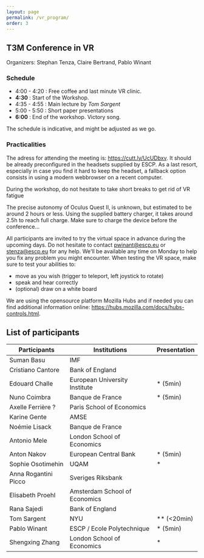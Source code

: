 ```yaml
---
layout: page
permalink: /vr_program/
order: 3
---
```


## T3M Conference in VR

Organizers: Stephan Tenza, Claire Bertrand, Pablo Winant

### Schedule

- 4:00 - 4:20 : Free coffee and last minute VR clinic.
- __4:30__ : Start of the Workshop.
- 4:35 - 4:55 : Main lecture by *Tom Sargent*
- 5:00 - 5:50 : Short paper presentations
- __6:00__ : End of the workshop. Victory song.

The schedule is indicative, and might be adjusted as we go.

### Practicalities

The adress for attending the meeting is: https://cutt.ly/UcUDbxv. It should be already preconfigured in the headsets supplied by ESCP. As a last resort, especially in case you find it hard to keep the headset, a fallback option consists in using a modern webbrowser on a recent computer.

During the workshop, do not hesitate to take short breaks to get rid of VR fatigue

The precise autonomy of Oculus Quest II, is unknown, but estimated to be around 2 hours or less. Using the supplied battery charger, it takes around 2.5h to reach full charge. Make sure to charge the device before the conference...

All participants are invited to try the virtual space in advance during the upcoming days.  Do not hesitate to contact pwinant@escp.eu or stenza@escp.eu for any help. We'll be available any time on Monday to help you fix any problem you might encounter. When testing the VR space, make sure to test your abilities to:
- move as you wish (trigger to teleport, left joystick to rotate)
- speak and hear correctly
- (optional) draw on a white board

We are using the opensource platform Mozilla Hubs and if needed you can find additional information online: https://hubs.mozilla.com/docs/hubs-controls.html.


## List of participants

| Participants         | Institutions                  | Presentation |
| -------------------- | ----------------------------- | ------------ |
| Suman Basu           | IMF                           |              |
| Cristiano Cantore    | Bank of England               |              |
| Edouard Challe       | European University Institute | * (5min)     |
| Nuno Coimbra         | Banque de France              | * (5min)     |
| Axelle Ferrière ?    | Paris School of Economics     |              |
| Karine Gente         | AMSE                          |              |
| Noémie Lisack        | Banque de France              |              |
| Antonio Mele         | London School of Economics    |              |
| Anton Nakov          | European Central Bank         | *  (5min)    |
| Sophie Osotimehin    | UQAM                          | *            |
| Anna Rogantini Picco | Sveriges Riksbank             |              |
| Elisabeth Proehl     | Amsterdam School of Economics |              |
| Rana Sajedi          | Bank of England               |              |
| Tom Sargent          | NYU                           | ** (<20min)  |
| Pablo Winant         | ESCP / Ecole Polytechnique    | * (5min)     |
| Shengxing Zhang      | London School of Economics    | *            |
